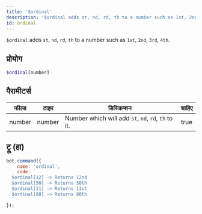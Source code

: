 ```yaml
---
title: '$ordinal'
description: '$ordinal adds st, nd, rd, th to a number such as 1st, 2nd, 3rd, 4th.'
id: ordinal
---
```


`$ordinal` adds `st`, `nd`, `rd`, `th` to a number such as `1st`, `2nd`, `3rd`, `4th`.

## प्रोयोग

```php
$ordinal[number]
```

## पैरामीटर्स

| फील्ड  | टाइप   | डिस्क्रिप्शन                                        | चाहिए |
| ------ | ------ | --------------------------------------------------- |:-----:|
| number | number | Number which will add `st`, `nd`, `rd`, `th` to it. | true  |

## ट्रू (हा)

```javascript
bot.command({
    name: 'ordinal',
    code: `
  $ordinal[12] -> Returns 12nd 
  $ordinal[50] -> Returns 50th
  $ordinal[11] -> Returns 11st
  $ordinal[88] -> Returns 88th
  `
});
```
